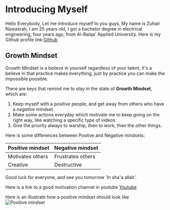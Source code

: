 # Introducing Myself

Hello Everybody, Let me introduce myself to you guys,
My name is Zuhair Nawasrah, I am 25 years old, I got a bachelor degree in electrical engineering, four years ago, from Al-Balqa' Applied University. Here is my Github profile link:[Github](https://github.com/ZuhairNawasrah)

## Growth Mindset

Growth Mindset is a believe in yourself regardless of your talent, it's a believe in that practice makes everything, just by practice you can make the impossible possible. 

There are keys that remind me to stay in the state of **Growth Mindset**, which are:
1. Keep myself with a _positive_ people, and get away from others who have a _negative_ mindset.
2. Make some actions everyday which motivate me to keep going on the right way, like watching a specific type of videos.
3. Give the priority always to warship, then to work, then the other things. 

Here is some differences between Positve and Negative mindsets:

  Positive mindset | Negative mindset  
  ---------------- | ----------------- 
  Motivates others | Frustrates others 
      Creative     |    Destructive    



Good luck for everyone, and see you tomorrow 'In sha'a allah'.

Here is a link to a good motivation channel in youtube [Youtube](https://www.youtube.com)

Here is an illustrate how a positive mindset should look like ![Positive mindset](https://pbs.twimg.com/media/EMG6jPGUYAANl2u.jpg)

